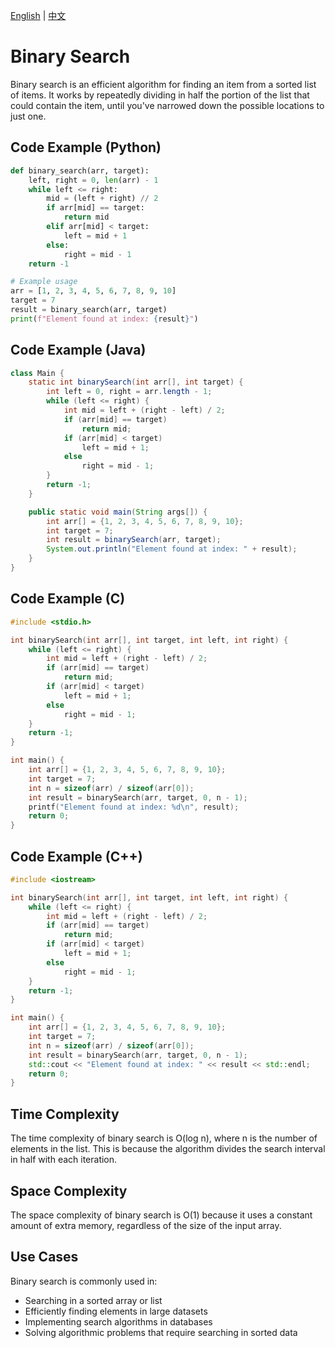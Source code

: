 [English](Binary%20Search.md) | [中文](Binary%20Search_cn.md)
# Binary Search

Binary search is an efficient algorithm for finding an item from a sorted list of items. It works by repeatedly dividing in half the portion of the list that could contain the item, until you've narrowed down the possible locations to just one.

## Code Example (Python)

```python
def binary_search(arr, target):
    left, right = 0, len(arr) - 1
    while left <= right:
        mid = (left + right) // 2
        if arr[mid] == target:
            return mid
        elif arr[mid] < target:
            left = mid + 1
        else:
            right = mid - 1
    return -1

# Example usage
arr = [1, 2, 3, 4, 5, 6, 7, 8, 9, 10]
target = 7
result = binary_search(arr, target)
print(f"Element found at index: {result}")
```

## Code Example (Java)

```java
class Main {
    static int binarySearch(int arr[], int target) {
        int left = 0, right = arr.length - 1;
        while (left <= right) {
            int mid = left + (right - left) / 2;
            if (arr[mid] == target)
                return mid;
            if (arr[mid] < target)
                left = mid + 1;
            else
                right = mid - 1;
        }
        return -1;
    }

    public static void main(String args[]) {
        int arr[] = {1, 2, 3, 4, 5, 6, 7, 8, 9, 10};
        int target = 7;
        int result = binarySearch(arr, target);
        System.out.println("Element found at index: " + result);
    }
}
```

## Code Example (C)

```c
#include <stdio.h>

int binarySearch(int arr[], int target, int left, int right) {
    while (left <= right) {
        int mid = left + (right - left) / 2;
        if (arr[mid] == target)
            return mid;
        if (arr[mid] < target)
            left = mid + 1;
        else
            right = mid - 1;
    }
    return -1;
}

int main() {
    int arr[] = {1, 2, 3, 4, 5, 6, 7, 8, 9, 10};
    int target = 7;
    int n = sizeof(arr) / sizeof(arr[0]);
    int result = binarySearch(arr, target, 0, n - 1);
    printf("Element found at index: %d\n", result);
    return 0;
}
```

## Code Example (C++)

```cpp
#include <iostream>

int binarySearch(int arr[], int target, int left, int right) {
    while (left <= right) {
        int mid = left + (right - left) / 2;
        if (arr[mid] == target)
            return mid;
        if (arr[mid] < target)
            left = mid + 1;
        else
            right = mid - 1;
    }
    return -1;
}

int main() {
    int arr[] = {1, 2, 3, 4, 5, 6, 7, 8, 9, 10};
    int target = 7;
    int n = sizeof(arr) / sizeof(arr[0]);
    int result = binarySearch(arr, target, 0, n - 1);
    std::cout << "Element found at index: " << result << std::endl;
    return 0;
}
```

## Time Complexity

The time complexity of binary search is O(log n), where n is the number of elements in the list. This is because the algorithm divides the search interval in half with each iteration.

## Space Complexity

The space complexity of binary search is O(1) because it uses a constant amount of extra memory, regardless of the size of the input array.

## Use Cases

Binary search is commonly used in:
- Searching in a sorted array or list
- Efficiently finding elements in large datasets
- Implementing search algorithms in databases
- Solving algorithmic problems that require searching in sorted data
